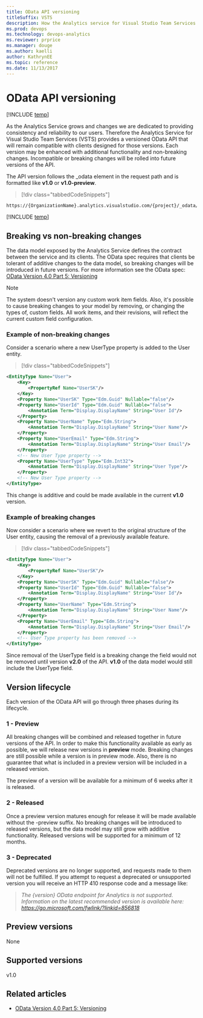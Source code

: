 ```yaml
---
title: OData API versioning
titleSuffix: VSTS 
description: How the Analytics service for Visual Studio Team Services manages changes to the OData API  
ms.prod: devops
ms.technology: devops-analytics
ms.reviewer: prprice
ms.manager: douge
ms.author: kaelli
author: KathrynEE
ms.topic: reference
ms.date: 11/13/2017
---
```


# OData API versioning


[!INCLUDE [temp](../../_shared/version-vsts-only.md)]

As the Analytics Service grows and changes we are dedicated to providing consistency and reliability to our users. Therefore the Analytics Service for Visual Studio Team Services (VSTS) provides a versioned OData API that will remain compatible with clients designed for those versions. Each version may be enhanced with additional functionality and non-breaking changes. Incompatible or breaking changes will be rolled into future versions of the API.

The API version follows the _odata element in the request path and is formatted like **v1.0** or **v1.0-preview**.

> [!div class="tabbedCodeSnippets"]
```OData
https://{OrganizationName}.analytics.visualstudio.com/{project}/_odata/{version}/$metadata
```

[!INCLUDE [temp](../_shared/analytics-preview.md)]

## Breaking vs non-breaking changes
The data model exposed by the Analytics Service defines the contract between the service and its clients. The OData spec requires that clients be tolerant of additive changes to the data model, so breaking changes will be introduced in future versions. For more information see the OData spec: 
[OData Version 4.0 Part 5: Versioning](http://docs.oasis-open.org/odata/odata/v4.0/errata03/os/complete/part1-protocol/odata-v4.0-errata03-os-part1-protocol-complete.html#_Toc453752208)

> [!NOTE]  
> The system doesn't version any custom work item fields. Also, it's possible to cause breaking changes to your model by removing, or changing the types of, custom fields. All work items, and their revisions, will reflect the current custom field configuration.

### Example of non-breaking changes
Consider a scenario where a new UserType property is added to the User entity.

> [!div class="tabbedCodeSnippets"]
```XML
<EntityType Name="User">
    <Key>
        <PropertyRef Name="UserSK"/>
    </Key>
    <Property Name="UserSK" Type="Edm.Guid" Nullable="false"/>
    <Property Name="UserId" Type="Edm.Guid" Nullable="false">
        <Annotation Term="Display.DisplayName" String="User Id"/>
    </Property>
    <Property Name="UserName" Type="Edm.String">
        <Annotation Term="Display.DisplayName" String="User Name"/>
    </Property>
    <Property Name="UserEmail" Type="Edm.String">
        <Annotation Term="Display.DisplayName" String="User Email"/>
    </Property>
    <!-- New User Type property -->
    <Property Name="UserType" Type="Edm.Int32">
        <Annotation Term="Display.DisplayName" String="User Type"/>
    </Property>
    <!-- New User Type property -->
</EntityType>
```
This change is additive and could be made available in the current **v1.0** version.

### Example of breaking changes
Now consider a scenario where we revert to the original structure of the User entity, causing the removal of a previously available feature.


> [!div class="tabbedCodeSnippets"]
```XML
<EntityType Name="User">
    <Key>
        <PropertyRef Name="UserSK"/>
    </Key>
    <Property Name="UserSK" Type="Edm.Guid" Nullable="false"/>
    <Property Name="UserId" Type="Edm.Guid" Nullable="false">
        <Annotation Term="Display.DisplayName" String="User Id"/>
    </Property>
    <Property Name="UserName" Type="Edm.String">
        <Annotation Term="Display.DisplayName" String="User Name"/>
    </Property>
    <Property Name="UserEmail" Type="Edm.String">
        <Annotation Term="Display.DisplayName" String="User Email"/>
    </Property>
    <!-- User Type property has been removed -->
</EntityType>
```

Since removal of the UserType field is a breaking change the field would not be removed until version **v2.0** of the API. **v1.0** of the data model would still include the UserType field.

## Version lifecycle
Each version of the OData API will go through three phases during its lifecycle. 

### 1 - Preview
All breaking changes will be combined and released together in future versions of the API. In order to make this functionality available as early as possible, we will release new versions in **preview** mode. Breaking changes are still possible while a version is in preview mode. Also, there is no guarantee that what is included in a preview version will be included in a released version.

The preview of a version will be available for a minimum of 6 weeks after it is released.

### 2 - Released
Once a preview version matures enough for release it will be made available without the -preview suffix. No breaking changes will be introduced to released versions, but the data model may still grow with additive functionality. Released versions will be supported for a minimum of 12 months. 

### 3 - Deprecated
Deprecated versions are no longer supported, and requests made to them will not be fulfilled. If you attempt to request a deprecated or unsupported version you will receive an HTTP 410 response code and a message like:


> *The {version} OData endpoint for Analytics is not supported. Information on the latest recommended version is available here: https://go.microsoft.com/fwlink/?linkid=856818*



## Preview versions
None

## Supported versions
v1.0

## Related articles
- [OData Version 4.0 Part 5: Versioning](http://docs.oasis-open.org/odata/odata/v4.0/errata03/os/complete/part1-protocol/odata-v4.0-errata03-os-part1-protocol-complete.html#_Toc453752208)
